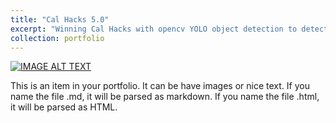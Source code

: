 ```yaml
---
title: "Cal Hacks 5.0"
excerpt: "Winning Cal Hacks with opencv YOLO object detection to detect coco daily life objects through Epson Moverio goggles for Alzheimer patients"
collection: portfolio
---
```

[![IMAGE ALT TEXT](http://img.youtube.com/vi/s6UWctGQRwA/0.jpg)](http://www.youtube.com/watch?v=s6UWctGQRwA)

This is an item in your portfolio. It can be have images or nice text. If you name the file .md, it will be parsed as markdown. If you name the file .html, it will be parsed as HTML. 
